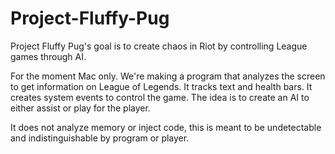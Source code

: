 # Project-Fluffy-Pug
Project Fluffy Pug's goal is to create chaos in Riot by controlling League games through AI.

For the moment Mac only. We're making a program that analyzes the screen to get information on League of Legends. It tracks text and health bars. It creates system events to control the game. The idea is to create an AI to either assist or play for the player.

It does not analyze memory or inject code, this is meant to be undetectable and indistinguishable by program or player.
